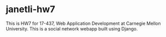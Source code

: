 # janetli-hw7
This is HW7 for 17-437, Web Application Development at Carnegie Mellon University. This is a social network webapp built using Django.
